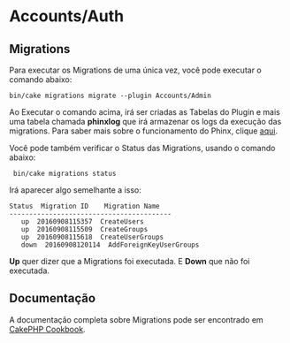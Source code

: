 # Accounts/Auth

## Migrations

Para executar os Migrations de uma única vez, você pode executar o comando abaixo:

```
bin/cake migrations migrate --plugin Accounts/Admin
```
Ao Executar o comando acima, irá ser criadas as Tabelas do Plugin e mais uma tabela chamada **phinxlog** que irá armazenar os logs da execução das migrations. Para saber mais sobre o funcionamento do Phinx, clique [aqui](http://docs.phinx.org/en/latest/).

Você pode também verificar o Status das Migrations, usando o comando abaixo:

```
 bin/cake migrations status
```

Irá aparecer algo semelhante a isso:

```
Status  Migration ID    Migration Name 
-----------------------------------------
   up  20160908115357  CreateUsers 
   up  20160908115509  CreateGroups 
   up  20160908115618  CreateUserGroups 
   down  20160908120114  AddForeignKeyUserGroups
```

**Up** quer dizer que a Migrations foi executada. E **Down** que não foi executada.

## Documentação

A documentação completa sobre Migrations pode ser encontrado em [CakePHP Cookbook](http://book.cakephp.org/3.0/en/migrations.html).